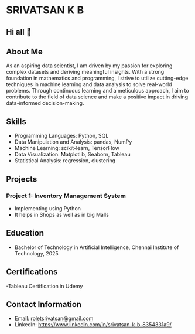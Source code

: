 # SRIVATSAN K B
## Hi all 👋
## About Me 
As an aspiring data scientist, I am driven by my passion for exploring complex datasets and deriving meaningful insights. With a strong foundation in mathematics and programming, I strive to utilize cutting-edge techniques in machine learning and data analysis to solve real-world problems. Through continuous learning and a meticulous approach, I aim to contribute to the field of data science and make a positive impact in driving data-informed decision-making.

## Skills
- Programming Languages: Python, SQL
- Data Manipulation and Analysis: pandas, NumPy
- Machine Learning: scikit-learn, TensorFlow
- Data Visualization: Matplotlib, Seaborn, Tableau
- Statistical Analysis: regression, clustering

## Projects
### Project 1: Inventory Management System
-  Implementing using Python 
-  It helps in Shops as well as in big Malls

## Education
- Bachelor of Technology in Artificial Intelligence, Chennai Institute of Technology, 2025

## Certifications
-Tableau Certification in Udemy

## Contact Information
- Email: roletsrivatsan@gmail.com
- LinkedIn: https://www.linkedin.com/in/srivatsan-k-b-8354331a9/
